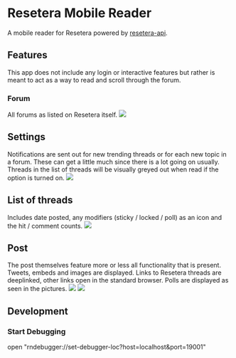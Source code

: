 # Resetera Mobile Reader

A mobile reader for Resetera powered by
[resetera-api](https://github.com/BFriedrichs/resetera-api).

## Features
This app does not include any login or interactive features but rather is meant to act as a way to read and scroll through the forum.

### Forum
All forums as listed on Resetera itself.
![](images/forums.png)

## Settings
Notifications are sent out for new trending threads or for each new topic in a forum. These can get a little much since there is a lot going on usually.
Threads in the list of threads will be visually greyed out when read if the option is turned on.
![](images/settings.png)

## List of threads
Includes date posted, any modifiers (sticky / locked / poll) as an icon and the hit / comment counts.
![](images/threads.png)

## Post
The post themselves feature more or less all functionality that is present. Tweets, embeds and images are displayed. Links to Resetera threads are deeplinked, other links open in the standard browser. Polls are displayed as seen in the pictures.
![](images/post.png)
![](images/bright.png)

## Development
### Start Debugging
open "rndebugger://set-debugger-loc?host=localhost&port=19001"
